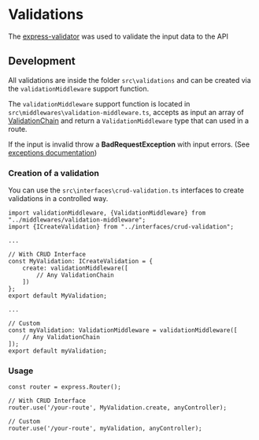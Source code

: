 # Validations

The [express-validator](https://express-validator.github.io/docs/) was used to validate the input data to the API

## Development
All validations are inside the folder `src\validations` and can be created via the `validationMiddleware` support function. 

The `validationMiddleware` support function is located in `src\middlewares\validation-middleware.ts`,
accepts as input an array of [ValidationChain](https://express-validator.github.io/docs/validation-chain-api.html) and return a `ValidationMiddleware` type that can used in a route.

If the input is invalid throw a **BadRequestException** with input errors. (See [exceptions documentation](/docs/exceptions.md))

### Creation of a validation

You can use the `src\interfaces\crud-validation.ts` interfaces to create validations in a controlled way.

```
import validationMiddleware, {ValidationMiddleware} from "../middlewares/validation-middleware";
import {ICreateValidation} from "../interfaces/crud-validation";

...

// With CRUD Interface 
const MyValidation: ICreateValidation = {
    create: validationMiddleware([
        // Any ValidationChain
    ])
};
export default MyValidation;

...

// Custom
const myValidation: ValidationMiddleware = validationMiddleware([
    // Any ValidationChain
]);
export default myValidation;

```

### Usage

```
const router = express.Router();

// With CRUD Interface 
router.use('/your-route', MyValidation.create, anyController);

// Custom
router.use('/your-route', myValidation, anyController);

```
